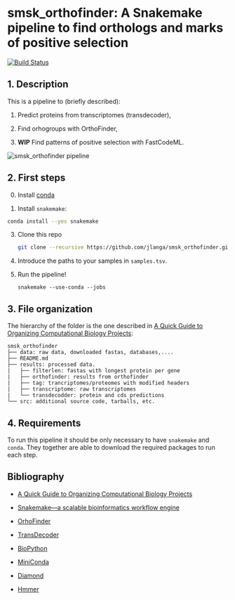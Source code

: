 # smsk_orthofinder: A Snakemake pipeline to find orthologs and marks of positive selection

[![Build Status](https://travis-ci.org/jlanga/smsk_orthofinder.svg?branch=master)](https://travis-ci.org/jlanga/smsk)

## 1. Description

This is a pipeline to (briefly described):

1. Predict proteins from transcriptomes (transdecoder),

2. Find orhogroups with OrthoFinder,

3. __WIP__ Find patterns of positive selection with FastCodeML.


![smsk_orthofinder pipeline](https://cdn.rawgit.com/jlanga/smsk_orthofinder/master/rulegraph.svg)

## 2. First steps

0. Install [conda](https://conda.io/miniconda.html)

1. Install `snakemake`:

```sh
conda install --yes snakemake
```

3. Clone this repo

    ```sh
    git clone --recursive https://github.com/jlanga/smsk_orthofinder.git
    ```

4. Introduce the paths to your samples in `samples.tsv`.

5. Run the pipeline!

    ```
    snakemake --use-conda --jobs
    ```




## 3. File organization

The hierarchy of the folder is the one described in [A Quick Guide to Organizing Computational Biology Projects](http://journals.plos.org/ploscompbiol/article?id=10.1371/journal.pcbi.1000424):

```
smsk_orthofinder
├── data: raw data, downloaded fastas, databases,....
├── README.md
├── results: processed data.
|   ├── filterlen: fastas with longest protein per gene
|   ├── orthofinder: results from orthofinder
|   ├── tag: trancriptomes/proteomes with modified headers
|   ├── transcriptome: raw transcriptomes
|   └── transdecodder: protein and cds predictions
└── src: additional source code, tarballs, etc.
```


## 4. Requirements

To run this pipeline it should be only necessary to have `snakemake` and `conda`. They together are able to download the required packages to run each step.



## Bibliography

- [A Quick Guide to Organizing Computational Biology Projects](http://journals.plos.org/ploscompbiol/article?id=10.1371/journal.pcbi.1000424)

- [Snakemake—a scalable bioinformatics workflow engine](http://bioinformatics.oxfordjournals.org/content/28/19/2520)

- [OrhoFinder](https://github.com/davidemms/OrthoFinder)

- [TransDecoder](https://github.com/TransDecoder/TransDecoder)

- [BioPython](https://github.com/biopython)

- [MiniConda](https://conda.io/miniconda.html)

- [Diamond](https://github.com/bbuchfink/diamond)

- [Hmmer](http://hmmer.org)

